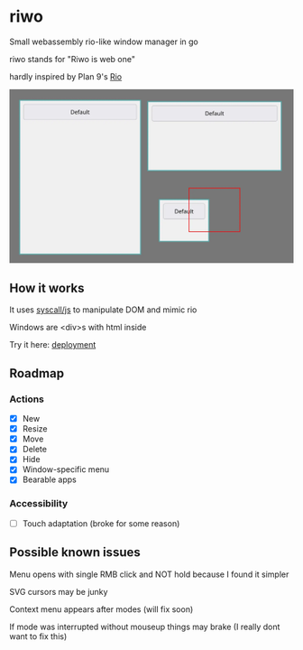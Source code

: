 # riwo
Small webassembly rio-like window manager in go

riwo stands for "Riwo is web one"

hardly inspired by Plan 9's [Rio](https://9p.io/wiki/plan9/using_rio/index.html)

![Preview](screenshot.webp)

## How it works

It uses [syscall/js](https://pkg.go.dev/syscall/js) to manipulate DOM and mimic rio

Windows are \<div\>s with html inside

Try it here: [deployment](https://ninefid.uk.to/riwo)

## Roadmap
### Actions
- [x] New
- [x] Resize
- [x] Move
- [x] Delete
- [x] Hide
- [x] Window-specific menu
- [x] Bearable apps
### Accessibility
- [ ] Touch adaptation (broke for some reason)

## Possible known issues

Menu opens with single RMB click and NOT hold because I found it simpler

SVG cursors may be junky

Context menu appears after modes (will fix soon)

If mode was interrupted without mouseup things may brake (I really dont want to fix this)

